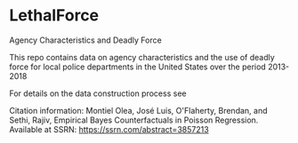 # LethalForce
Agency Characteristics and Deadly Force

This repo contains data on agency characteristics and the use of deadly force for local police departments in the United States over the period 2013-2018

For details on the data construction process see 

Citation information: Montiel Olea, José Luis, O'Flaherty, Brendan, and Sethi, Rajiv, Empirical Bayes Counterfactuals in Poisson Regression. Available at SSRN: https://ssrn.com/abstract=3857213

